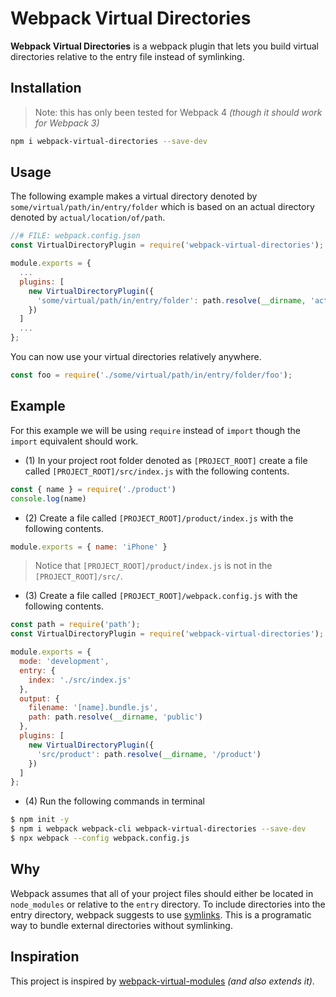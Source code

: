 # Webpack Virtual Directories

**Webpack Virtual Directories** is a webpack plugin that lets you build virtual
directories relative to the entry file instead of symlinking.

## Installation

> Note: this has only been tested for Webpack 4 *(though it should work for Webpack 3)*

```bash
npm i webpack-virtual-directories --save-dev
```

## Usage

The following example makes a virtual directory denoted by
`some/virtual/path/in/entry/folder` which is based on an actual directory
denoted by `actual/location/of/path`.

```js
//# FILE: webpack.config.json
const VirtualDirectoryPlugin = require('webpack-virtual-directories');

module.exports = {
  ...
  plugins: [
    new VirtualDirectoryPlugin({
      'some/virtual/path/in/entry/folder': path.resolve(__dirname, 'actual/location/of/path')
    })
  ]
  ...
};
```

You can now use your virtual directories relatively anywhere.

```js
const foo = require('./some/virtual/path/in/entry/folder/foo');
```

## Example

For this example we will be using `require` instead of `import` though the
`import` equivalent should work.

 * (1) In your project root folder denoted as `[PROJECT_ROOT]` create a file called
 `[PROJECT_ROOT]/src/index.js` with the following contents.

```js
const { name } = require('./product')
console.log(name)
```

 * (2) Create a file called `[PROJECT_ROOT]/product/index.js` with the following contents.

```js
module.exports = { name: 'iPhone' }
```

> Notice that `[PROJECT_ROOT]/product/index.js` is not in the `[PROJECT_ROOT]/src/`.

 * (3) Create a file called `[PROJECT_ROOT]/webpack.config.js` with the following contents.

```js
const path = require('path');
const VirtualDirectoryPlugin = require('webpack-virtual-directories');

module.exports = {
  mode: 'development',
  entry: {
    index: './src/index.js'
  },
  output: {
    filename: '[name].bundle.js',
    path: path.resolve(__dirname, 'public')
  },
  plugins: [
    new VirtualDirectoryPlugin({
      'src/product': path.resolve(__dirname, '/product')
    })
  ]
};
```

 * (4) Run the following commands in terminal

```bash
$ npm init -y
$ npm i webpack webpack-cli webpack-virtual-directories --save-dev
$ npx webpack --config webpack.config.js
```

## Why

Webpack assumes that all of your project files should either be located in `node_modules`
or relative to the `entry` directory. To include directories into the entry directory,
webpack suggests to use [symlinks](https://webpack.js.org/configuration/resolve/#resolvesymlinks).
This is a programatic way to bundle external directories without symlinking.

## Inspiration

This project is inspired by [webpack-virtual-modules](https://github.com/sysgears/webpack-virtual-modules/issues)
*(and also extends it)*.

